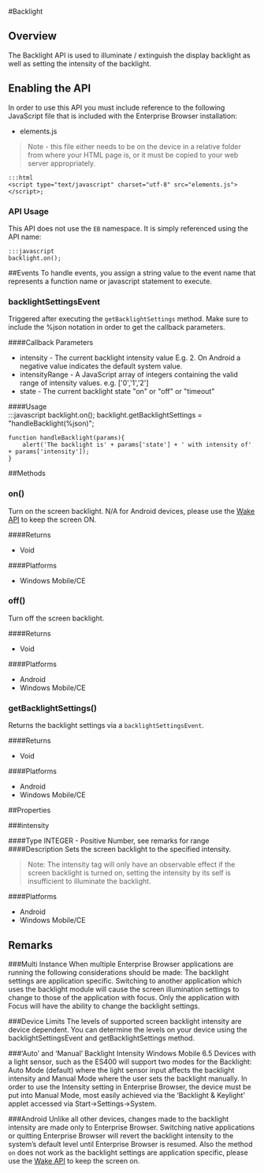 #Backlight


## Overview
The Backlight API is used to illuminate / extinguish the display backlight as well as setting the intensity of the backlight.

## Enabling the API
In order to use this API you must include reference to the following JavaScript file that is included with the Enterprise Browser installation:

* elements.js 

> Note - this file either needs to be on the device in a relative folder from where your HTML page is, or it must be copied to your web server appropriately.

	:::html
    <script type="text/javascript" charset="utf-8" src="elements.js"></script>;


### API Usage
This API does not use the `EB` namespace. It is simply referenced using the API name:

	:::javascript
	backlight.on();

##Events
To handle events, you assign a string value to the event name that represents a function name or javascript statement to execute.

### backlightSettingsEvent 
Triggered after executing the `getBacklightSettings` method. Make sure to include the %json notation in order to get the callback parameters.

####Callback Parameters

* intensity - The current backlight intensity value E.g. 2. On Android a negative value indicates the default system value.
* intensityRange - A JavaScript array of integers containing the valid range of intensity values. e.g. ['0','1','2']
* state - The current backlight state "on" or "off" or "timeout"

####Usage  
	:::javascript
	backlight.on();
	backlight.getBacklightSettings = "handleBacklight(%json)";
	
	function handleBacklight(params){
		alert('The backlight is' + params['state'] + ' with intensity of' + params['intensity']);
	}


##Methods

### on()
Turn on the screen backlight. N/A for Android devices, please use the [Wake API](../api/Wake) to keep the screen ON.

####Returns
* Void

####Platforms

* Windows Mobile/CE

### off()
Turn off the screen backlight.

####Returns
* Void

####Platforms

* Android
* Windows Mobile/CE

### getBacklightSettings()
Returns the backlight settings via a `backlightSettingsEvent`.

####Returns
* Void

####Platforms

* Android
* Windows Mobile/CE


##Properties

###intensity

####Type
<span class='text-info'>INTEGER</span> - Positive Number, see remarks for range
####Description
Sets the screen backlight to the specified intensity.

>Note: The intensity tag will only have an observable effect if the screen backlight is turned on, setting the intensity by its self is insufficient to illuminate the backlight.

####Platforms

* Android
* Windows Mobile/CE


## Remarks
###Multi Instance
When multiple Enterprise Browser applications are running the following considerations should be made: The backlight settings are application specific. Switching to another application which uses the backlight module will cause the screen illumination settings to change to those of the application with focus. Only the application with Focus will have the ability to change the backlight settings.

###Device Limits
The levels of supported screen backlight intensity are device dependent. You can determine the levels on your device using the backlightSettingsEvent and getBacklightSettings method.

###‘Auto’ and ‘Manual’ Backlight Intensity
Windows Mobile 6.5 Devices with a light sensor, such as the ES400 will support two modes for the Backlight: Auto Mode (default) where the light sensor input affects the backlight intensity and Manual Mode where the user sets the backlight manually. In order to use the Intensity setting in Enterprise Browser, the device must be put into Manual Mode, most easily achieved via the ‘Backlight & Keylight’ applet accessed via Start->Settings->System.

###Android
Unlike all other devices, changes made to the backlight intensity are made only to Enterprise Browser. Switching native applications or quitting Enterprise Browser will revert the backlight intensity to the system’s default level until Enterprise Browser is resumed. Also the method `on` does not work as the backlight settings are application specific, please use the [Wake API](../api/Wake) to keep the screen on.

